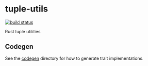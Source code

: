 # tuple-utils

[![build status](https://github.com/minseongg/tuple-utils/actions/workflows/ci.yml/badge.svg)](https://github.com/minseongg/tuple-utils/actions/workflows/ci.yml?query=branch%3Amain)

Rust tuple utilities

## Codegen

See the [codegen](codegen) directory for how to generate trait implementations.
